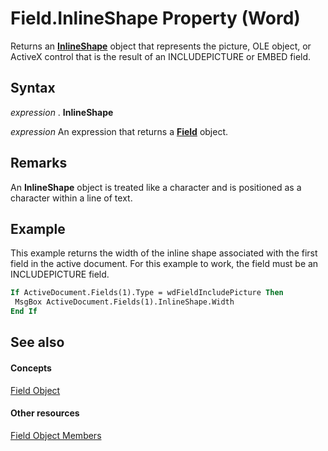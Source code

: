 
# Field.InlineShape Property (Word)

Returns an  **[InlineShape](a8fd110a-4aa7-c4b9-1559-32022787d955.md)** object that represents the picture, OLE object, or ActiveX control that is the result of an INCLUDEPICTURE or EMBED field.


## Syntax

 _expression_ . **InlineShape**

 _expression_ An expression that returns a **[Field](75139aa4-89f4-2ffb-b964-8dc805b9a32b.md)** object.


## Remarks

An  **InlineShape** object is treated like a character and is positioned as a character within a line of text.


## Example

This example returns the width of the inline shape associated with the first field in the active document. For this example to work, the field must be an INCLUDEPICTURE field.


```vb
If ActiveDocument.Fields(1).Type = wdFieldIncludePicture Then 
 MsgBox ActiveDocument.Fields(1).InlineShape.Width 
End If
```


## See also


#### Concepts


[Field Object](75139aa4-89f4-2ffb-b964-8dc805b9a32b.md)
#### Other resources


[Field Object Members](6920f70a-3164-ce35-3b6d-01edb32fc02b.md)
